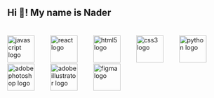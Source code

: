 <h2 align="left">Hi 👋! My name is Nader</h2>

###

<br clear="both">

<div align="left">
  <img src="https://cdn.jsdelivr.net/gh/devicons/devicon/icons/javascript/javascript-original.svg" height="62" alt="javascript logo"  />
  <img width="28" />
  <img src="https://cdn.jsdelivr.net/gh/devicons/devicon/icons/react/react-original.svg" height="62" alt="react logo"  />
  <img width="28" />
  <img src="https://cdn.jsdelivr.net/gh/devicons/devicon/icons/html5/html5-original.svg" height="62" alt="html5 logo"  />
  <img width="28" />
  <img src="https://cdn.jsdelivr.net/gh/devicons/devicon/icons/css3/css3-original.svg" height="62" alt="css3 logo"  />
  <img width="28" />
  <img src="https://cdn.jsdelivr.net/gh/devicons/devicon/icons/python/python-original.svg" height="62" alt="python logo"  />
  <img width="28" />
  <img src="https://skillicons.dev/icons?i=ps" height="62" alt="adobephotoshop logo"  />
  <img width="28" />
  <img src="https://skillicons.dev/icons?i=ai" height="62" alt="adobeillustrator logo"  />
  <img width="28" />
  <img src="https://skillicons.dev/icons?i=figma" height="62" alt="figma logo"  />
</div>

###
